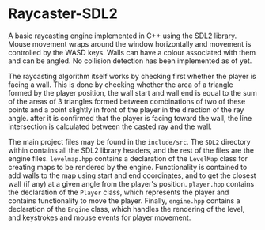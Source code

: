 # Raycaster-SDL2
A basic raycasting engine implemented in C++ using the SDL2 library. Mouse movement wraps around the window horizontally and movement is controlled by the WASD keys. Walls can have a colour associated with them and can be angled. No collision detection has been implemented as of yet.


The raycasting algorithm itself works by checking first whether the player is facing a wall. This is done by checking whether the area of a triangle formed by the player position, the wall start and wall end is equal to the sum of the areas of 3 triangles formed between combinations of two of these points and a point slightly in front of the player in the direction of the ray angle. after it is confirmed that the player is facing toward the wall, the line intersection is calculated between the casted ray and the wall.


The main project files may be found in the ``include/src``. The ``SDL2`` directory within contains all the SDL2 library headers, and the rest of the files are the engine files. ``levelmap.hpp`` contains a declaration of the ``LevelMap`` class for creating maps to be rendered by the engine. Functionality is contained to add walls to the map using start and end coordinates, and to get the closest wall (if any) at a given angle from the player's position. ``player.hpp`` contains the declaration of the ``Player`` class, which represents the player and contains functionality to move the player. Finally, ``engine.hpp`` contains a declaration of the ``Engine`` class, which handles the rendering of the level, and keystrokes and mouse events for player movement. 
